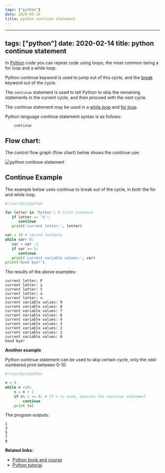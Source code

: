 ```yaml
---
tags: ["python"]
date: 2020-02-16
title: python continue statement
---
```

---
tags: ["python"]
date: 2020-02-14
title: python continue statement
---
In [Python](https://python.org) code you can repeat code using loops, the most common being a for loop and a while loop.

Python continue keyword is used to jump out of this cycle, and the [break](https://dev.to/libertycodervice/python-break-statement-4ki5) keyword out of the cycle.

The `continue` statement is used to tell Python to skip the remaining statements in the current cycle, and then proceed with the next cycle.

The continue statement may be used in a [while loop](https://pythonprogramminglanguage.com/while-loop/) and [for loop](https://pythonprogramminglanguage.com/for-loops/).

Python language continue statement syntax is as follows:

```       
    continue
```

## Flow chart:

The control flow graph (flow chart) below shows the continue use:

![python continue statement](https://dev-to-uploads.s3.amazonaws.com/i/knks3huh9rrxwv5r2m7b.jpg)

## Continue Example

The example below uses continue to break out of the cycle, in both the for and while loop.

```python
#!/usr/bin/python

for letter in 'Python': # first instance
   if letter == 'h':
      continue
   print('current letter:', letter)

var = 10 # second instance
while var> 0:
   var = var -1
   if var == 5:
      continue
   print('current variable values:', var)
print("Good bye!")

```

The results of the above examples:

```
current letter: P
current letter: y
current letter: t
current letter: o
current letter: n
current variable values: 9
current variable values: 8
current variable values: 7
current variable values: 6
current variable values: 4
current variable values: 3
current variable values: 2
current variable values: 1
current variable values: 0
Good bye!
```

**Another example**

Python continue statement can be used to skip certain cycle, only the odd-numbered print between 0-10:

```python
#!/usr/bin/python

n = 0
while n <10:
    n = n + 1
    if n% 2 == 0: # If n is even, execute the continue statement
        continue
    print (n)
```
The program outputs:
```
1
3
5
7
9
```

**Related links:**
* [Python book and course](https://gumroad.com/l/dcsp)
* [Python tutorial](https://pythonbasics.org/)

